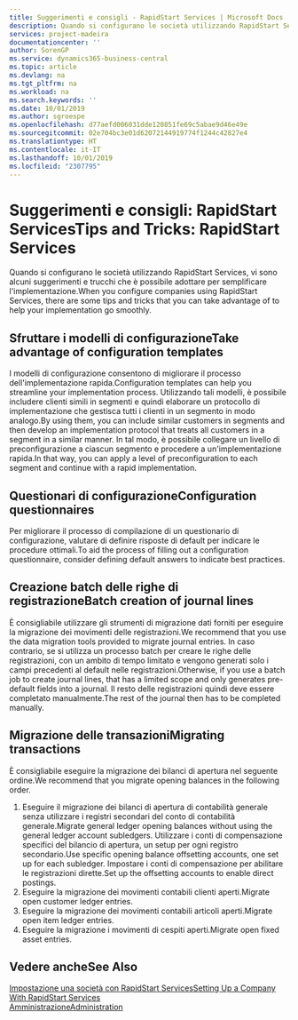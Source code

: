 ```yaml
---
title: Suggerimenti e consigli - RapidStart Services | Microsoft Docs
description: Quando si configurano le società utilizzando RapidStart Services, vi sono alcuni suggerimenti e trucchi che è possibile adottare per semplificare l'implementazione.
services: project-madeira
documentationcenter: ''
author: SorenGP
ms.service: dynamics365-business-central
ms.topic: article
ms.devlang: na
ms.tgt_pltfrm: na
ms.workload: na
ms.search.keywords: ''
ms.date: 10/01/2019
ms.author: sgroespe
ms.openlocfilehash: d77aefd006031dde120851fe69c5abae9d46e49e
ms.sourcegitcommit: 02e704bc3e01d62072144919774f1244c42827e4
ms.translationtype: HT
ms.contentlocale: it-IT
ms.lasthandoff: 10/01/2019
ms.locfileid: "2307795"
---
```

# <a name="tips-and-tricks-rapidstart-services"></a><span data-ttu-id="f8f65-103">Suggerimenti e consigli: RapidStart Services</span><span class="sxs-lookup"><span data-stu-id="f8f65-103">Tips and Tricks: RapidStart Services</span></span>
<span data-ttu-id="f8f65-104">Quando si configurano le società utilizzando RapidStart Services, vi sono alcuni suggerimenti e trucchi che è possibile adottare per semplificare l'implementazione.</span><span class="sxs-lookup"><span data-stu-id="f8f65-104">When you configure companies using RapidStart Services, there are some tips and tricks that you can take advantage of to help your implementation go smoothly.</span></span>  

## <a name="take-advantage-of-configuration-templates"></a><span data-ttu-id="f8f65-105">Sfruttare i modelli di configurazione</span><span class="sxs-lookup"><span data-stu-id="f8f65-105">Take advantage of configuration templates</span></span>  
<span data-ttu-id="f8f65-106">I modelli di configurazione consentono di migliorare il processo dell'implementazione rapida.</span><span class="sxs-lookup"><span data-stu-id="f8f65-106">Configuration templates can help you streamline your implementation process.</span></span> <span data-ttu-id="f8f65-107">Utilizzando tali modelli, è possibile includere clienti simili in segmenti e quindi elaborare un protocollo di implementazione che gestisca tutti i clienti in un segmento in modo analogo.</span><span class="sxs-lookup"><span data-stu-id="f8f65-107">By using them, you can include similar customers in segments and then develop an implementation protocol that treats all customers in a segment in a similar manner.</span></span> <span data-ttu-id="f8f65-108">In tal modo, è possibile collegare un livello di preconfigurazione a ciascun segmento e procedere a un'implementazione rapida.</span><span class="sxs-lookup"><span data-stu-id="f8f65-108">In that way, you can apply a level of preconfiguration to each segment and continue with a rapid implementation.</span></span>  

## <a name="configuration-questionnaires"></a><span data-ttu-id="f8f65-109">Questionari di configurazione</span><span class="sxs-lookup"><span data-stu-id="f8f65-109">Configuration questionnaires</span></span>  
<span data-ttu-id="f8f65-110">Per migliorare il processo di compilazione di un questionario di configurazione, valutare di definire risposte di default per indicare le procedure ottimali.</span><span class="sxs-lookup"><span data-stu-id="f8f65-110">To aid the process of filling out a configuration questionnaire, consider defining default answers to indicate best practices.</span></span>  

## <a name="batch-creation-of-journal-lines"></a><span data-ttu-id="f8f65-111">Creazione batch delle righe di registrazione</span><span class="sxs-lookup"><span data-stu-id="f8f65-111">Batch creation of journal lines</span></span>  
<span data-ttu-id="f8f65-112">È consigliabile utilizzare gli strumenti di migrazione dati forniti per eseguire la migrazione dei movimenti delle registrazioni.</span><span class="sxs-lookup"><span data-stu-id="f8f65-112">We recommend that you use the data migration tools provided to migrate journal entries.</span></span> <span data-ttu-id="f8f65-113">In caso contrario, se si utilizza un processo batch per creare le righe delle registrazioni, con un ambito di tempo limitato e vengono generati solo i campi precedenti al default nelle registrazioni.</span><span class="sxs-lookup"><span data-stu-id="f8f65-113">Otherwise, if you use a batch job to create journal lines, that has a limited scope and only generates pre-default fields into a journal.</span></span> <span data-ttu-id="f8f65-114">Il resto delle registrazioni quindi deve essere completato manualmente.</span><span class="sxs-lookup"><span data-stu-id="f8f65-114">The rest of the journal then has to be completed manually.</span></span>  

## <a name="migrating-transactions"></a><span data-ttu-id="f8f65-115">Migrazione delle transazioni</span><span class="sxs-lookup"><span data-stu-id="f8f65-115">Migrating transactions</span></span>  
<span data-ttu-id="f8f65-116">È consigliabile eseguire la migrazione dei bilanci di apertura nel seguente ordine.</span><span class="sxs-lookup"><span data-stu-id="f8f65-116">We recommend that you migrate opening balances in the following order.</span></span>  

1.  <span data-ttu-id="f8f65-117">Eseguire il migrazione dei bilanci di apertura di contabilità generale senza utilizzare i registri secondari del conto di contabilità generale.</span><span class="sxs-lookup"><span data-stu-id="f8f65-117">Migrate general ledger opening balances without using the general ledger account subledgers.</span></span> <span data-ttu-id="f8f65-118">Utilizzare i conti di compensazione specifici del bilancio di apertura, un setup per ogni registro secondario.</span><span class="sxs-lookup"><span data-stu-id="f8f65-118">Use specific opening balance offsetting accounts, one set up for each subledger.</span></span> <span data-ttu-id="f8f65-119">Impostare i conti di compensazione per abilitare le registrazioni dirette.</span><span class="sxs-lookup"><span data-stu-id="f8f65-119">Set up the offsetting accounts to enable direct postings.</span></span>  
2.  <span data-ttu-id="f8f65-120">Eseguire la migrazione dei movimenti contabili clienti aperti.</span><span class="sxs-lookup"><span data-stu-id="f8f65-120">Migrate open customer ledger entries.</span></span>  
3.  <span data-ttu-id="f8f65-121">Eseguire la migrazione dei movimenti contabili articoli aperti.</span><span class="sxs-lookup"><span data-stu-id="f8f65-121">Migrate open item ledger entries.</span></span>  
4.  <span data-ttu-id="f8f65-122">Eseguire la migrazione i movimenti di cespiti aperti.</span><span class="sxs-lookup"><span data-stu-id="f8f65-122">Migrate open fixed asset entries.</span></span>  

## <a name="see-also"></a><span data-ttu-id="f8f65-123">Vedere anche</span><span class="sxs-lookup"><span data-stu-id="f8f65-123">See Also</span></span>  
[<span data-ttu-id="f8f65-124">Impostazione una società con RapidStart Services</span><span class="sxs-lookup"><span data-stu-id="f8f65-124">Setting Up a Company With RapidStart Services</span></span>](admin-set-up-a-company-with-rapidstart.md)  
[<span data-ttu-id="f8f65-125">Amministrazione</span><span class="sxs-lookup"><span data-stu-id="f8f65-125">Administration</span></span>](admin-setup-and-administration.md)
